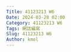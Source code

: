 ```yaml
---
Title: 41123213 W6
Date: 2024-03-28 02:00
Category: 41123213 W6
Tags: 網誌編寫
Slug: 41123213 W6
Author: kmol
---
```



